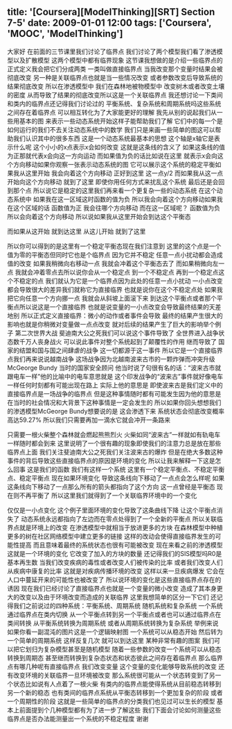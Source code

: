 title: '[Coursera][ModelThinking][SRT] Section 7-5'
date: 2009-01-01 12:00
tags: ['Coursera', 'MOOC', 'ModelThinking']
---

大家好 在前面的三节课里我们讨论了临界点
我们讨论了两个模型我们看了渗透模型以及扩散模型
这两个模型中都有临界现象 
这节课我想做的是介绍一些临界点的正式定义我会把它们分成两类
一类叫做直接临界点 当我改变那个变量时结果会被彻底改变
另一种是关联临界点也就是当一些情况改变
或者参数改变后导致系统的结果彻底改变 
所以在渗透模型中 
我们在森林地被物模型中 改变树木或者改变土壤的密度
从而导致了结果的彻底改变所以这是一个关联临界点
我还想讨论一下类间和类内的临界点还记得我们讨论过的
平衡系统、复杂系统和周期系统吗这些系统之间存在着临界点
可以相互转化为了大家能更好的理解
我先从别的说起我们从一些用基本的图
来表示一些动态系统开始这样子能帮助我们了解
它们中的每一个是如何运行的我们不去关注动态系统中的数学
我们只是来画一些简单的图这可以帮助我们认识其中的很多东西
这是一个动态系统最基本的思想
这个轴是x轴它是表示什么呢
这个小小的x点表示x会如何改变 这就是这条线的含义了
如果这条线的值为正那就代表x会向这一方向运动
而如果值为负的话比如说在这里
就表示x会向这个方向移动如果你观察一张表示动态系统的图
它可以展示这个系统的稳定平衡如果我从这里开始
我会向着这个方向移动 正好到这里 这一点y/2 
而如果我从这一点开始向这个方向移动 就到了这里 即使你用任何方式来扰乱这个系统
最后还是会回到那个点 所以说它是稳定的这里我们再来看一个更复杂一些的动态系统
在这个动态系统中 如果我在这一区域这时函数的值为负
所以我会向着这个方向移动如果我在这个区域的话
函数值为正 我会往哪个方向移动 而在这一区域呢？
函数值为负 所以会向着这个方向移动
所以说如果我从这里开始会到达这个平衡态

而如果从这开始 就到达这里 从这儿开始 就到了这里

所以你可以得到的是这里有一个稳定平衡态现在我们注意到
这里的这个点是一个值为零的平衡态但同时它也是个临界点
因为它并不稳定 任意一点小扰动都会造成值的改变 
如果我稍微向右移动一点 我就会冲着这个平衡态去了 
而如果稍微向左一点 我就会冲着零点去所以说你会从一个稳定点
到一个不稳定点 再到一个稳定点这个不稳定的点
我们就认为它是一个临界点因为此处的任意一点小扰动 
一小点改变都会导致很大的差异我们就称它为直接临界
也就是说你在这个不稳定点处
如果我把它向任意一个方向挪一点 我就会从斜坡上面滚下来
到达这个平衡点或者那个平衡点所以说这是一个直接临界 
也就是说变量的一小点改变会导致最终结果的天差地别
所以正式定义直接临界：微小的动作或者事件会导致
最终的结果产生很大的影响也就是你稍微对变量做一点点改变
就对后续的结果产生了巨大的影响举个例子 第二次世界大战
斐迪南大公之死我们可以说这个事件导致了
全世界进入战争状态数千万人丧身战火
可以说此事件对整个系统起到了颠覆性的作用 继而导致了
国家的结盟和国与国之间肆虐的战争 这一切都源于这一事件
所以它是一个直接临界点我们再来说说越南战争
这场战争因为北越南波来古市的一颗炸弹而冲突升级
McGeorge Bundy 当时的国家安全顾问
他当时说了句很有名的话：“波来古市就跟电车一样”他的比喻中的电车意思就是
这个印发战争的“波来古”事件就好像电车一样任何时刻都有可能出现在路上
实际上他的意思是
即使波来古是我们定义中的直接临界点是一场战争的临界点
但是这种事情随时都有可能发生因为他的意思是
在当时的社会情况和大背景下这种事情是一定会发生的
所以如果你回头想想我们的渗透模型McGeorge Bundy想要说的是
这会渗透下来 系统状态会彻底改变概率高达59.27%
所以我们只需要再加一滴水它就会冲开一条路来

只需要一根火柴整个森林就会燃起熊熊烈火
火柴如同“波来古”一样就如有轨电车一样随时都会到来
这里说明了一个很有趣的现象即使我们的注意力总是放在那些临界点上面
我们关注斐迪南大公之死我们关注波来古的爆炸
但是在绝大多数这种事件的背后导致这些直接临界点的原因是环境的变化
所以让我来解释一下这是怎么回事
这是我们的函数 我们有这样一个系统
这里有一个稳定平衡点、不稳定平衡点、稳定平衡点 现在如果环境变化
导致这条线向下移动了一点点会怎么样呢
如果这条线向下移动了一点那么所有的箭头都指向了这个方向
这一点曾经是平衡态 现在则不再平衡了
所以这里我们就得到了一个关联临界环境中的一个变化

仅仅是一小点变化 这个例子里面环境的变化导致了这条曲线下降
让这个平衡点消失了
动态系统永远都指向了左边而在零点处得到了一个全新的平衡点
所以关联临界点就是环境上的改变
在渗透模型中就相当于放进更多的方块
在森林模型中种植更多的树在社区网络模型中建立更多的链接
这样的改动会使得直接临界发生的可能性提高
而且意味着最终的系统状态也很有可能被改变
现在来看之前的渗透模型这就是一个环境的变化
它改变了加入的方块的数量
还记得我们的SIS模型吗R0是基本再生数
当我们改变疾病的毒性或者改变人们被传染的比率
或者我们改变人们从疾病中康复的比率
这就是对疾病传播环境的改变
这样以来一旦疾病爆发 它会在人口中蔓延开来的可能性也被改变了
所以说环境的变化是这些直接临界点存在的诱因
现在我们已经讨论了直接临界点也就是一个变量的微小改变
造成了其本身更大的改变以及由于环境改变而造成的关联临界
这里我想简单的区分一下它们
还记得我们之前说过的四种系统：平衡系统、周期系统
随机系统和复杂系统 一个系统通过临界点在类内切换
从一个平衡点转到另一个平衡点或者也可以通过临界点在类间转换
从平衡系统转换为周期系统 或者从周期系统转换为复杂系统 
举例来说 如果你看一副混沌的图片这是一个逻辑映射图 
一个系统可以从稳态开始 然后转为一个简单的周期系统
这样反复几次 就可以到达这里
某种非常有趣的图案 我们可以把它划归为复杂模型甚至是随机模型
随着一些参数的改变一个系统可以从稳态转换到周期态
甚至继而转换到复杂态状态和状态彼此之间存在着临界点
那么临界点有哪几种呢有直接临界点
我们改变变量 这个变量的变化能够导致系统的改变
还有改变环境的关联临界一旦环境被改变
那么系统很可能从一个状态转变到了另一个状态比如说有人点着了一根火柴 
有类内的临界点能使得系统从目前稳态转移到另一个新的稳态
也有类间的临界点系统从平衡态转移到一个更加复杂的阶段
或者一个周期性的阶段
这就是一些简单的临界点的分类我们也见过可以生长的模型
基本上前面提到个几种模型都有为了进一步了解这些
我们下面会讨论如何测量这些临界点是否办法能测量出一个系统的不稳定程度
谢谢